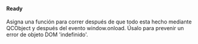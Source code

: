 #### Ready

Asigna una función para correr después de que todo esta hecho mediante QCObject y después del evento window.onload. Úsalo para prevenir un error de objeto DOM 'indefinido'.
